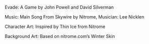 Evade: A Game by John Powell and David Silverman

Music: Main Song From Skywire by Nitrome, Musician: Lee Nicklen

Character Art: Inspired by Thin Ice from Nitrome

Background Art: Based on nitrome.com’s Winter Skin